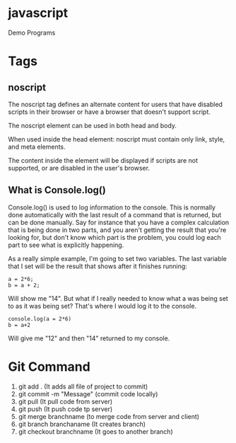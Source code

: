 # javascript
Demo Programs
# Tags

## noscript

The noscript tag defines an alternate content for users that have disabled scripts in their browser or have a browser that doesn't support script.

The noscript element can be used in both head and body.

When used inside the head element: noscript must contain only link, style, and meta elements.

The content inside the <noscript> element will be displayed if scripts are not supported, or are disabled in the user's browser.

## What is Console.log()
Console.log() is used to log information to the console. This is normally done automatically with the last result of a command that is returned, but can be done manually. Say for instance that you have a complex calculation that is being done in two parts, and you aren't getting the result that you're looking for, but don't know which part is the problem, you could log each part to see what is explicitly happening.

As a really simple example, I'm going to set two variables. The last variable that I set will be the result that shows after it finishes running:

```
a = 2*6;
b = a + 2;
```

Will show me "14".
But what if I really needed to know what a was being set to as it was being set? That's where I would log it to the console.

```
console.log(a = 2*6)
b = a+2
```
Will give me "12" and then "14" returned to my console.


# Git Command
1. git add . (It adds all file of project to commit)
2. git commit -m "Message" (commit code locally)
3. git pull (It pull code from server)
4. git push (It push code tp server)
5. git merge branchname (to merge code from server and client)
6. git branch branchaname (It creates branch)
7. git checkout branchname (It goes to another branch)
